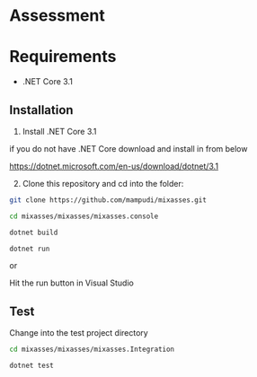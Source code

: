# Assessment


# Requirements

* .NET Core 3.1

## Installation

1. Install .NET Core 3.1

if you do not have .NET Core download and install in from below

https://dotnet.microsoft.com/en-us/download/dotnet/3.1

2. Clone this repository and cd into the folder:

```bash
git clone https://github.com/mampudi/mixasses.git
```
```bash
cd mixasses/mixasses/mixasses.console
```
```bash
dotnet build
```
```bash
dotnet run
```
or

Hit the run button in Visual Studio

## Test
Change into the test project directory
```bash
cd mixasses/mixasses/mixasses.Integration
```
```bash
dotnet test
```
